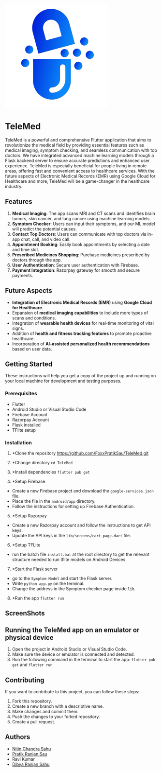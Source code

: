 ![TeleMed](images/TelemedLogo.png)

# TeleMed

TeleMed is a powerful and comprehensive Flutter application that aims to revolutionize the medical field by providing essential features such as medical imaging, symptom checking, and seamless communication with top doctors. We have integrated advanced machine learning models through a Flask backend server to ensure accurate predictions and enhanced user experience. TeleMed is especially beneficial for people living in remote areas, offering fast and convenient access to healthcare services. With the future aspects of Electronic Medical Records (EMR) using Google Cloud for Healthcare and more, TeleMed will be a game-changer in the healthcare industry.

## Features

1. **Medical Imaging**: The app scans MRI and CT scans and identifies brain tumors, skin cancer, and lung cancer using machine learning models.
2. **Symptom Checker**: Users can input their symptoms, and our ML model will predict the potential causes.
3. **Contact Top Doctors**: Users can communicate with top doctors via in-app chat, call, and video call.
4. **Appointment Booking**: Easily book appointments by selecting a date and time slot.
5. **Prescribed Medicines Shopping**: Purchase medicines prescribed by doctors through the app.
6. **User Authentication**: Secure user authentication with Firebase.
7. **Payment Integration**: Razorpay gateway for smooth and secure payments.

## Future Aspects
- **Integration of Electronic Medical Records (EMR)** using **Google Cloud for Healthcare**.
- Expansion of **medical imaging capabilities** to include more types of scans and conditions.
- Integration of **wearable health devices** for real-time monitoring of vital signs.
- Addition of **health and fitness tracking features** to promote proactive healthcare.
- Incorporation of **AI-assisted personalized health recommendations** based on user data.

## Getting Started

These instructions will help you get a copy of the project up and running on your local machine for development and testing purposes.

### Prerequisites

- Flutter
- Android Studio or Visual Studio Code
- Firebase Account
- Razorpay Account
- Flask installed
- TFlite setup

### Installation

1. *Clone the repository
   https://github.com/FoxxPratikSau/TeleMed.git

2. *Change directory
   `cd TeleMed`

3. *Install dependencies
   `flutter pub get`

4. *Setup Firebase

- Create a new Firebase project and download the `google-services.json` file.
- Place the file in the `android/app` directory.
- Follow the instructions for setting up Firebase Authentication.

5. *Setup Razorpay

- Create a new Razorpay account and follow the instructions to get API keys.
- Update the API keys in the `lib/screens/cart_page.dart` file.

6. *Setup TFLite

- run the batch file `install.bat` at the root directory to get the relevant structure needed to run tflite models on Android Devices

7. *Start the Flask server
- go to the `Symptom Model` and start the Flask server.
- Write `python app.py` on the terminal.
- Change the address in the Symptom checker page inside `lib`.

8. *Run the app
   `flutter run`
## ScreenShots

## Running the TeleMed app on an emulator or physical device
1. Open the project in Android Studio or Visual Studio Code.
2. Make sure the device or emulator is connected and detected.
3. Run the following command in the terminal to start the app: `flutter pub get` and `flutter run`

## Contributing

If you want to contribute to this project, you can follow these steps:

1. Fork this repository.
2. Create a new branch with a descriptive name.
3. Make changes and commit them.
4. Push the changes to your forked repository.
5. Create a pull request.

## Authors

- [Nitin Chandra Sahu](https://github.com/sahunitin023)
- [Pratik Ranjan Sau](https://github.com/FoxxPratikSau)
- Ravi Kumar
- [Dibya Ranjan Sahu](https://github.com/dibyacoder)
